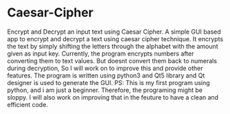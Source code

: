 # Caesar-Cipher
Encrypt and Decrypt an input text using Caesar Cipher. A simple GUI based app to encrypt  and decrypt a text using caesar cipher technique. It encrypts the text by simply shifting the letters through the alphabet with the amount given as input key. Currently, the program encrypts numbers after converting them to text values. But doesnt convert them back to numerals during decryption, So I will work on to improve this and provide other features.
The program is written using python3 and Qt5 library and Qt designer is used to generate the GUI.
PS: This is my first program using python, and i am just a beginner. Therefore, the programing might be sloppy. I will also work on improving that in the feuture to have a clean and efficient code.
